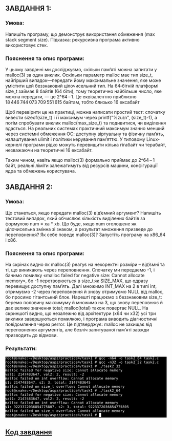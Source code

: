 ## ЗАВДАННЯ 1:

### Умова:
Напишіть програму, що демонструє використання обмеження (max stack segment size). Підказка: рекурсивна програма активно використовує стек.

### Пояснення та опис програми:

У цьому завданні ми досліджуємо, скільки пам’яті можна запитати у malloc(3) за один виклик. Оскільки параметр malloc має тип size_t, найгірший випадок—передати йому максимальне значення, яке може умістити цей беззнаковий цілочисельний тип. На 64‑бітній платформі size_t займає 8 байтів (64 біти), тому теоретично найбільше число, яке можна передати, — це 2^64 – 1. Це еквівалентно приблизно 18 446 744 073 709 551 615 байтам, тобто близько 16 ексабайт

Щоб перевірити це на практиці, можна написати простий тест: спочатку вивести sizeof(size_t) і її максимум через printf("%zu\n", (size_t)-1), а потім спробувати виклик malloc(max_size_t) та подивитися, чи виділення вдасться. На реальних системах практичний максимум значно менший через системні обмеження ОС: доступну віртуальну та фізичну пам’ять, налаштування ulimit і політики керування пам’яттю. У типовому Linux-кернелі програми рідко можуть перевищити кілька гігабайт чи терабайт, незважаючи на теоретичні 16 ексабайт.

Таким чином, навіть якщо malloc(3) формально приймає до 2^64 – 1 байт, реальні ліміти залежатимуть від ресурсів машини, конфігурації ядра та обмежень користувача.

## ЗАВДАННЯ 2:

### Умова:
Що станеться, якщо передати malloc(3) від’ємний аргумент? Напишіть тестовий випадок, який обчислює кількість виділених байтів за формулою num = xa * xb. Що буде, якщо num оголошене як цілочисельна змінна зі знаком, а результат множення призведе до переповнення? Як себе поведе malloc(3)? Запустіть програму на x86_64 і x86.
### Пояснення та опис програми:
На скрінах видно як malloc(3) реагує на некоректні розміри – від’ємні та ті, що виникають через переповнення. Спочатку ми передаємо -1, і бачимо помилку «malloc failed for negative size: Cannot allocate memory», бо -1 перетворюється в size_t як SIZE_MAX, що одразу перевищує доступну пам’ять. Далі множимо INT_MAX на 2 в типі int, отримуємо -2 через переповнення й знову отримуємо NULL від malloc, бо просимо гігантський блок. Нарешті працюємо з беззнаковим size_t: беремо половину максимуму й множимо на 3, що знову переповнює й дає велике значення total; malloc(total) також повертає NULL. На скриншоті видно, що незалежно від архітектури (x64 чи x32) усі три виклики завершуються помилкою, і програма виводить діагностичні повідомлення через perror. Це підтверджує: malloc не захищає від переповнення аргументів, але безліч запитуваної пам’яті завжди призводить до відмови.
### Результати:

![](task2/task2.png)
## [Код завдання](task6/task6.c)
